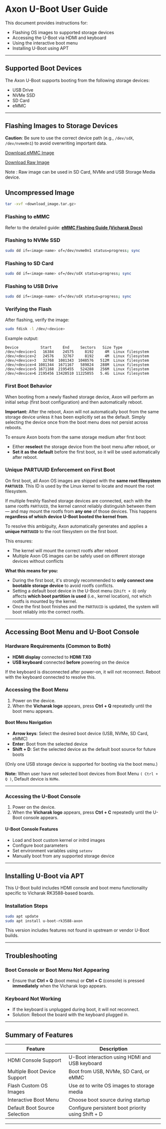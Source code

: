 # Axon U-Boot User Guide

This document provides instructions for:

* Flashing OS images to supported storage devices
* Accessing the U-Boot via HDMI and keyboard
* Using the interactive boot menu
* Installing U-Boot using APT

---

## Supported Boot Devices

The Axon U-Boot supports booting from the following storage devices:

* USB Drive
* NVMe SSD
* SD Card
* eMMC

---

## Flashing Images to Storage Devices

**Caution**: Be sure to use the correct device path (e.g., `/dev/sdX`, `/dev/nvme0n1`) to avoid overwriting important data.

[Download eMMC Image](https://drive.google.com/file/d/1BYcnlJjHHNbGBsgnQMTn5ydN8Gc7QB-e/view?usp=drive_link)

[Download Raw Image](https://drive.google.com/file/d/1Zz_FKpvpcDQBfyncV0C8VQCTakyDlAzD/view?usp=drive_link)

Note : Raw image can be used in SD Card, NVMe and USB Storage Media device.


Uncompressed Image
------------------

```bash
tar -xvf <download_image.tar.gz>
```

### Flashing to eMMC

Refer to the detailed guide:
**[eMMC Flashing Guide (Vicharak Docs)](https://docs.vicharak.in/vicharak_sbcs/axon/axon-linux/linux-usage-guide/)**

### Flashing to NVMe SSD

```bash
sudo dd if=<image-name> of=/dev/nvme0n1 status=progress; sync
```

### Flashing to SD Card

```bash
sudo dd if=<image-name> of=/dev/sdX status=progress; sync
```

### Flashing to USB Drive

```bash
sudo dd if=<image-name> of=/dev/sdX status=progress; sync
```

### Verifying the Flash

After flashing, verify the image:

```bash
sudo fdisk -l /dev/<device>
```

Example output:

```
Device          Start     End     Sectors   Size Type
/dev/<device>1   16384    24575     8192     4M  Linux filesystem
/dev/<device>2   24576    32767     8192     4M  Linux filesystem
/dev/<device>3   32768  1081343  1048576   512M  Linux filesystem
/dev/<device>4 1081344  1671167   589824   288M  Linux filesystem
/dev/<device>5 1671168  2195455   524288   256M  Linux filesystem
/dev/<device>6 2195456 13420510 11225055   5.4G  Linux filesystem
```

### First Boot Behavior

When booting from a newly flashed storage device, Axon will perform an initial setup (first boot configuration) and then automatically reboot.

**Important:** After the reboot, Axon will not automatically boot from the same storage device unless it has been explicitly set as the default. Simply selecting the device once from the boot menu does not persist across reboots.

To ensure Axon boots from the same storage medium after first boot:

* Either **reselect** the storage device from the boot menu after reboot, or
* **Set it as the default** before the first boot, so it will be used automatically after reboot.

### Unique PARTUUID Enforcement on First Boot

On first boot, all Axon OS images are shipped with the **same root filesystem `PARTUUID`**. This ID is used by the Linux kernel to locate and mount the root filesystem.

If multiple freshly flashed storage devices are connected, each with the same rootfs `PARTUUID`, the kernel cannot reliably distinguish between them — and may mount the rootfs from **any one** of those devices. This happens **regardless of which device U-Boot booted the kernel from**.

To resolve this ambiguity, Axon automatically generates and applies a **unique `PARTUUID`** to the root filesystem on the first boot.

This ensures:

* The kernel will mount the correct rootfs after reboot
* Multiple Axon OS images can be safely used on different storage devices without conflicts

**What this means for you:**

* During the first boot, it's strongly recommended to **only connect one bootable storage device** to avoid rootfs conflicts.
* Setting a default boot device in the U-Boot menu (`Shift + D`) only affects **which boot partition is used** (i.e., kernel location), not which rootfs is mounted by the kernel.
* Once the first boot finishes and the `PARTUUID` is updated, the system will boot reliably into the correct rootfs.

---

## Accessing Boot Menu and U-Boot Console

### Hardware Requirements (Common to Both)

* **HDMI display** connected to **HDMI TX0**
* **USB keyboard** connected **before** powering on the device

If the keyboard is disconnected after power-on, it will not reconnect. Reboot with the keyboard connected to resolve this.

### Accessing the Boot Menu

1. Power on the device.
2. When the **Vicharak logo** appears, press **Ctrl + Q** repeatedly until the boot menu appears.

#### Boot Menu Navigation

* **Arrow keys**: Select the desired boot device (USB, NVMe, SD Card, eMMC)
* **Enter**: Boot from the selected device
* **Shift + D**: Set the selected device as the default boot source for future boots

(Only one USB storage device is supported for booting via the boot menu.)

**Note:** When user have not selected boot devices from Boot Menu ``( Ctrl + Q )``, Default device is ``NVMe``.

---

### Accessing the U-Boot Console

1. Power on the device.
2. When the **Vicharak logo** appears, press **Ctrl + C** repeatedly until the U-Boot console appears.

#### U-Boot Console Features

* Load and boot custom kernel or initrd images
* Configure boot parameters
* Set environment variables using `setenv`
* Manually boot from any supported storage device

---

## Installing U-Boot via APT

This U-Boot build includes HDMI console and boot menu functionality specific to Vicharak RK3588-based boards.

### Installation Steps

```bash
sudo apt update
sudo apt install u-boot-rk3588-axon
```

This version includes features not found in upstream or vendor U-Boot builds.

---

## Troubleshooting

### Boot Console or Boot Menu Not Appearing

* Ensure that **Ctrl + Q** (boot menu) or **Ctrl + C** (console) is pressed **immediately** when the Vicharak logo appears.

### Keyboard Not Working

* If the keyboard is unplugged during boot, it will not reconnect.
* Solution: Reboot the board with the keyboard plugged in.

---

## Summary of Features

| Feature                       | Description                                        |
| ----------------------------- | -------------------------------------------------- |
| HDMI Console Support          | U-Boot interaction using HDMI and USB keyboard     |
| Multiple Boot Device Support  | Boot from USB, NVMe, SD Card, or eMMC              |
| Flash Custom OS Images        | Use `dd` to write OS images to storage media       |
| Interactive Boot Menu         | Choose boot source during startup                  |
| Default Boot Source Selection | Configure persistent boot priority using Shift + D |

---

